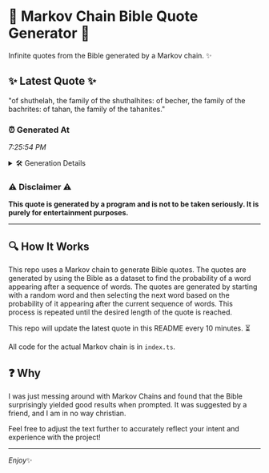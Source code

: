 # 📖 Markov Chain Bible Quote Generator 📖

Infinite quotes from the Bible generated by a Markov chain. ✨

## ✨ Latest Quote ✨
"of shuthelah, the family of the shuthalhites: of becher, the family of the bachrites: of tahan, the family of the tahanites."

### ⏰ Generated At
*7:25:54 PM*

<details>
    <summary>🛠️ Generation Details</summary>
    <p>
        <strong>🌱 Seed:</strong> of<br>
        <strong>🔄 Iterations:</strong> 20<br>
        <strong>📜 Context History:</strong><br>[ of ]: shuthelah,<br>[ of, shuthelah, ]: the<br>[ of, shuthelah,, the ]: family<br>[ of, shuthelah,, the, family ]: of<br>[ of, shuthelah,, the, family, of ]: the<br>[ of, shuthelah,, the, family, of, the ]: shuthalhites:<br>[ shuthelah,, the, family, of, the, shuthalhites: ]: of<br>[ the, family, of, the, shuthalhites:, of ]: becher,<br>[ family, of, the, shuthalhites:, of, becher, ]: the<br>[ of, the, shuthalhites:, of, becher,, the ]: family<br>[ the, shuthalhites:, of, becher,, the, family ]: of<br>[ shuthalhites:, of, becher,, the, family, of ]: the<br>[ of, becher,, the, family, of, the ]: bachrites:<br>[ becher,, the, family, of, the, bachrites: ]: of<br>[ the, family, of, the, bachrites:, of ]: tahan,<br>[ family, of, the, bachrites:, of, tahan, ]: the<br>[ of, the, bachrites:, of, tahan,, the ]: family<br>[ the, bachrites:, of, tahan,, the, family ]: of<br>[ bachrites:, of, tahan,, the, family, of ]: the<br>[ of, tahan,, the, family, of, the ]: tahanites.<br>
    </p>
</details>

### ⚠️ Disclaimer ⚠️
**This quote is generated by a program and is not to be taken seriously. It is purely for entertainment purposes.**

---

## 🔍 How It Works

This repo uses a Markov chain to generate Bible quotes. The quotes are generated by using the Bible as a dataset to find the probability of a word appearing after a sequence of words. The quotes are generated by starting with a random word and then selecting the next word based on the probability of it appearing after the current sequence of words. This process is repeated until the desired length of the quote is reached.

This repo will update the latest quote in this README every 10 minutes. ⏳

All code for the actual Markov chain is in `index.ts`.

## ❓ Why

I was just messing around with Markov Chains and found that the Bible surprisingly yielded good results when prompted. 
It was suggested by a friend, and I am in no way christian.

Feel free to adjust the text further to accurately reflect your intent and experience with the project!

---

*Enjoy*✨
